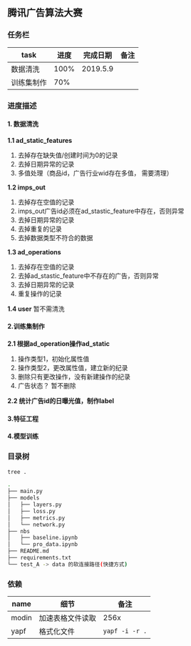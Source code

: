 ## 腾讯广告算法大赛

### 任务栏

|task|进度|完成日期|备注|
|---|---|---|---|
|数据清洗|100%|2019.5.9||
|训练集制作|70%|||


### 进度描述
#### 1. 数据清洗
**1.1 ad_static_features**
1. 去掉存在缺失值/创建时间为0的记录
2. 去掉日期异常的记录
3. 多值处理（商品id，广告行业wid存在多值， 需要清理）

**1.2 imps_out**
1. 去掉存在空值的记录
2. imps_out广告id必须在ad_stastic_feature中存在，否则异常
3. 去掉日期异常的记录
4. 去掉重复的记录
5. 去掉数据类型不符合的数据

**1.3 ad_operations**
1. 去掉存在空值的记录
2. 去掉ad_stastic_feature中不存在的广告，否则异常
3. 去掉日期异常的记录
4. 重复操作的记录

**1.4 user**
暂不需清洗

#### 2.训练集制作
**2.1 根据ad_operation操作ad_static**
1. 操作类型1，初始化属性值
2. 操作类型2，更改属性值，建立新的纪录
3. 删除只有更改操作，没有新建操作的纪录
4. 广告状态？ 暂不删除

**2.2 统计广告id的日曝光值，制作label**


#### 3.特征工程

#### 4.模型训练



### 目录树

```bash
tree .

.
├── main.py
├── models
│   ├── layers.py
│   ├── loss.py
│   ├── metrics.py
│   └── network.py
├── nbs
│   ├── baseline.ipynb
│   └── pro_data.ipynb
├── README.md
├── requirements.txt
└── test_A -> data 的软连接路径(快捷方式)

```

### 依赖

|name|细节|备注|
|---|---|---|
|modin|加速表格文件读取|256x|
|yapf|格式化文件|`yapf -i -r .`|
